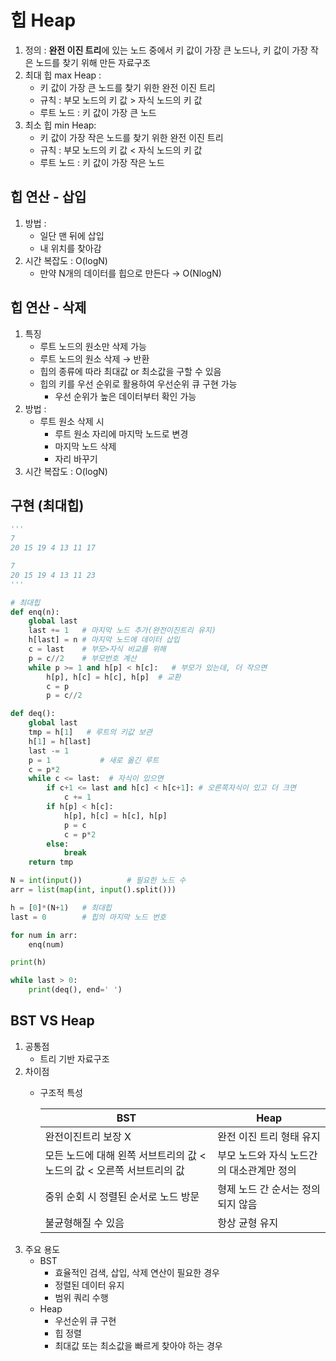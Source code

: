 # 힙 Heap

1. 정의 : **완전 이진 트리**에 있는 노드 중에서 키 값이 가장 큰 노드나, 키 값이 가장 작은 노드를 찾기 위해 만든 자료구조
2. 최대 힙 max Heap :
    - 키 값이 가장 큰 노드를 찾기 위한 완전 이진 트리
    - 규칙 : 부모 노드의 키 값 > 자식 노드의 키 값
    - 루트 노드 : 키 값이 가장 큰 노드
3. 최소 힙 min Heap:
    - 키 값이 가장 작은 노드를 찾기 위한 완전 이진 트리
    - 규칙 : 부모 노드의 키 값 < 자식 노드의 키 값
    - 루트 노드 : 키 값이 가장 작은 노드

## 힙 연산 - 삽입

1. 방법 :
    - 일단 맨 뒤에 삽입
    - 내 위치를 찾아감
2. 시간 복잡도 : O(logN)
    - 만약 N개의 데이터를 힙으로 만든다 → O(NlogN)

## 힙 연산 - 삭제

1. 특징
    - 루트 노드의 원소만 삭제 가능
    - 루트 노드의 원소 삭제 → 반환
    - 힙의 종류에 따라 최대값 or 최소값을 구할 수 있음
    - 힙의 키를 우선 순위로 활용하여 우선순위 큐 구현 가능
        - 우선 순위가 높은 데이터부터 확인 가능
2. 방법 :
    - 루트 원소 삭제 시
        - 루트 원소 자리에 마지막 노드로 변경
        - 마지막 노드 삭제
        - 자리 바꾸기
3. 시간 복잡도 : O(logN)

## 구현 (최대힙)

```python
'''
7
20 15 19 4 13 11 17

7
20 15 19 4 13 11 23
'''

# 최대힙
def enq(n):
    global last
    last += 1   # 마지막 노드 추가(완전이진트리 유지)
    h[last] = n # 마지막 노드에 데이터 삽입
    c = last    # 부모>자식 비교를 위해
    p = c//2    # 부모번호 계산
    while p >= 1 and h[p] < h[c]:   # 부모가 있는데, 더 작으면
        h[p], h[c] = h[c], h[p]  # 교환
        c = p
        p = c//2

def deq():
    global last
    tmp = h[1]   # 루트의 키값 보관
    h[1] = h[last]
    last -= 1
    p = 1           # 새로 옮긴 루트
    c = p*2
    while c <= last:  # 자식이 있으면
        if c+1 <= last and h[c] < h[c+1]: # 오른쪽자식이 있고 더 크면
            c += 1
        if h[p] < h[c]:
            h[p], h[c] = h[c], h[p]
            p = c
            c = p*2
        else:
            break
    return tmp

N = int(input())          # 필요한 노드 수
arr = list(map(int, input().split()))

h = [0]*(N+1)   # 최대힙
last = 0        # 힙의 마지막 노드 번호

for num in arr:
    enq(num)

print(h)

while last > 0:
    print(deq(), end=' ')

```

## BST VS Heap

1. 공통점
    - 트리 기반 자료구조
2. 차이점
    - 구조적 특성
        
        
        | BST | Heap |
        | --- | --- |
        | 완전이진트리 보장 X | 완전 이진 트리 형태 유지 |
        | 모든 노드에 대해 왼쪽 서브트리의 값 < 노드의 값 < 오른쪽 서브트리의 값 | 부모 노드와 자식 노드간의 대소관계만 정의 |
        | 중위 순회 시 정렬된 순서로 노드 방문 | 형제 노드 간 순서는 정의되지 않음 |
        | 불균형해질 수 있음 | 항상 균형 유지 |
3. 주요 용도
    - BST
        - 효율적인 검색, 삽입, 삭제 연산이 필요한 경우
        - 정렬된 데이터 유지
        - 범위 쿼리 수행
    - Heap
        - 우선순위 큐 구현
        - 힙 정렬
        - 최대값 또는 최소값을 빠르게 찾아야 하는 경우